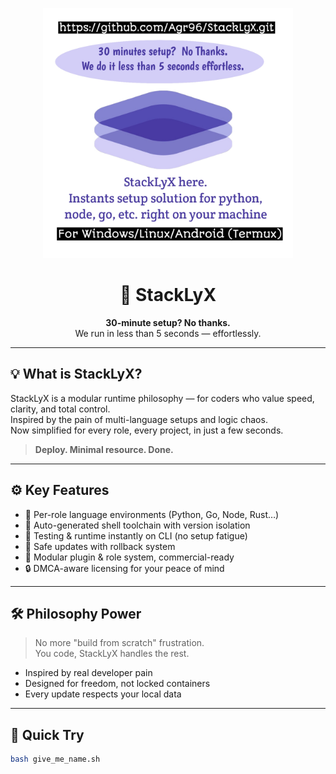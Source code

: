 <p align="center">
  <img src="./images/banner.png" alt="StackLyX Banner" width="400"/>
</p>

<h1 align="center">🚀 StackLyX</h1>

<p align="center"><strong>30-minute setup? No thanks.</strong><br>
We run in less than 5 seconds — effortlessly.</p>

---

## 💡 What is StackLyX?

StackLyX is a modular runtime philosophy — for coders who value speed, clarity, and total control.  
Inspired by the pain of multi-language setups and logic chaos.  
Now simplified for every role, every project, in just a few seconds.

> **Deploy. Minimal resource. Done.**

---

## ⚙️ Key Features

- 🧱 Per-role language environments (Python, Go, Node, Rust…)
- 🧰 Auto-generated shell toolchain with version isolation
- 🧪 Testing & runtime instantly on CLI (no setup fatigue)
- 🔄 Safe updates with rollback system
- 🔌 Modular plugin & role system, commercial-ready
- 🔒 DMCA-aware licensing for your peace of mind

---

## 🛠️ Philosophy Power

> No more "build from scratch" frustration.  
> You code, StackLyX handles the rest.

- Inspired by real developer pain
- Designed for freedom, not locked containers
- Every update respects your local data

---

## 🧪 Quick Try

```bash
bash give_me_name.sh
